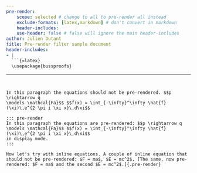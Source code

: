 ```yaml
---
pre-render:
    scope: selected # change to all to pre-render all instead
    exclude-formats: [latex,markdown] # don't convert in markdown
    header-includes: 
    use-header: false # false will ignore the main header-includes 
author: Julien Dutant
title: Pre-render filter sample document
header-includes: 
- |
  ```{=latex}
  \usepackage{bussproofs}
  ```
---
```


In this paragraph the equations should not be pre-rendered. $$p \rightarrow q 
\models \mathcal{Fa}$$ $$f(x) = \int_{-\infty}^\infty \hat{f}(\xi)\,e^{2 \pi i \xi x}\,d\xi$$

::: pre-render
In this paragraph the equations are pre-rendered: $$p \rightarrow q 
\models \mathcal{Fa}$$ $$f(x) = \int_{-\infty}^\infty \hat{f}(\xi)\,e^{2 \pi i \xi x}\,d\xi$$
in display mode.
:::

Now let's try with inline equations. A couple of inline equation that should not be pre-rendered: $F = ma$, $E = mc^2$. [The same, now pre-rendered: $F = ma$ and the second $E = mc^2$.]{.pre-render}


